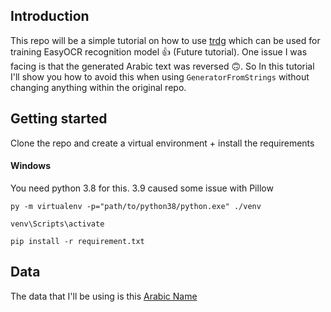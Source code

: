 ## Introduction

This repo will be a simple tutorial on how to use [trdg](https://github.com/Belval/TextRecognitionDataGenerator) which can be used for training EasyOCR recognition model 👍 (Future tutorial). One issue I was facing is that the generated Arabic text was reversed 🙃. So In this tutorial I'll show you how to avoid this when using `GeneratorFromStrings` without changing anything within the original repo.

## Getting started

Clone the repo and create a virtual environment + install the requirements

#### Windows

You need python 3.8 for this. 3.9 caused some issue with Pillow

```
py -m virtualenv -p="path/to/python38/python.exe" ./venv
```

```
venv\Scripts\activate
```

```
pip install -r requirement.txt
```

## Data

The data that I'll be using is this [Arabic Name](https://www.kaggle.com/lailamohammed/arabic-names)
